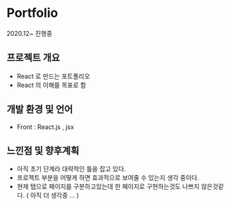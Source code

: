 # Portfolio
2020.12~ 진행중

## 프로젝트 개요
- React 로 만드는 포트폴리오 
- React 의 이해를 목표로 함

## 개발 환경 및 언어
- Front : React.js , jsx


## 느낀점 및 향후계획
- 아직 초기 단계라 대략적인 틀을 잡고 있다.
- 프로젝트 부분을 어떻게 하면 효과적으로 보여줄 수 있는지 생각 중이다.
- 현재 탭으로 페이지를 구분하고있는데 한 페이지로 구현하는것도 나쁘지 않은것같다. ( 아직 더 생각중 ... )
